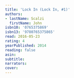 ```yaml
---
title: 'Lock In (Lock In, #1)'
authors:
- lastName: Scalzi
  firstName: John
isbn10: '0765375869'
isbn13: '9780765375865'
read: 2016-05-23
rating: 4
yearPublished: 2014
reading: false
asin:
subtitle:
narrators:
cover:
---
```

